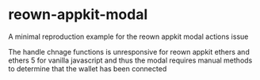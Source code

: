 # reown-appkit-modal
A minimal reproduction example for the reown appkit modal actions issue

The handle chnage functions is unresponsive for reown appkit ethers and ethers 5 for vanilla javascript and thus the modal requires manual methods to determine that the wallet has been connected 
